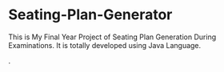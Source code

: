 # Seating-Plan-Generator

This is My Final Year Project of Seating Plan Generation During Examinations. It is totally developed using Java Language.










































































































































































































































































































































.






































